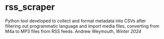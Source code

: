 # rss_scraper
Python tool developed to collect and format metadata into CSVs after filtering out programmatic language and import media files, converting from M4a to MP3 files from RSS feeds. Andrew Weymouth, _Winter 2024_

